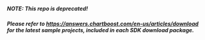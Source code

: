 ##### NOTE: This repo is *deprecated*!  
##### Please refer to https://answers.chartboost.com/en-us/articles/download for the latest sample projects, included in each SDK download package.
